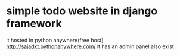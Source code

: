 # simple todo website in django framework
it hosted in python anywhere(free host)
http://sajadkt.pythonanywhere.com/
it has an admin panel also exist

